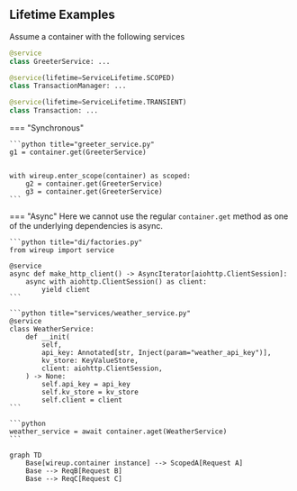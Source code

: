 
## Lifetime Examples

Assume a container with the following services

```python
@service
class GreeterService: ...

@service(lifetime=ServiceLifetime.SCOPED)
class TransactionManager: ...

@service(lifetime=ServiceLifetime.TRANSIENT)
class Transaction: ...
```

=== "Synchronous"

    ```python title="greeter_service.py"
    g1 = container.get(GreeterService)


    with wireup.enter_scope(container) as scoped:
        g2 = container.get(GreeterService)
        g3 = container.get(GreeterService)
    ```

=== "Async"
    Here we cannot use the regular `container.get` method as one of the underlying dependencies is async.

    ```python title="di/factories.py"
    from wireup import service

    @service
    async def make_http_client() -> AsyncIterator[aiohttp.ClientSession]:
        async with aiohttp.ClientSession() as client:
            yield client
    ```

    ```python title="services/weather_service.py"
    @service
    class WeatherService:
        def __init(
            self,
            api_key: Annotated[str, Inject(param="weather_api_key")],
            kv_store: KeyValueStore,
            client: aiohttp.ClientSession,
        ) -> None:
            self.api_key = api_key
            self.kv_store = kv_store
            self.client = client
    ```

    ```python
    weather_service = await container.aget(WeatherService)
    ```


```mermaid
graph TD
    Base[wireup.container instance] --> ScopedA[Request A]
    Base --> ReqB[Request B]
    Base --> ReqC[Request C]
```
